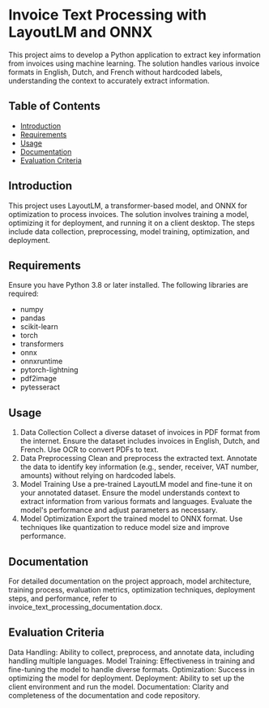 # Invoice Text Processing with LayoutLM and ONNX

This project aims to develop a Python application to extract key information from invoices using machine learning. The solution handles various invoice formats in English, Dutch, and French without hardcoded labels, understanding the context to accurately extract information.

## Table of Contents

- [Introduction](#introduction)
- [Requirements](#requirements)
- [Usage](#usage)
- [Documentation](#documentation)
- [Evaluation Criteria](#evaluation-criteria)

## Introduction

This project uses LayoutLM, a transformer-based model, and ONNX for optimization to process invoices. The solution involves training a model, optimizing it for deployment, and running it on a client desktop. The steps include data collection, preprocessing, model training, optimization, and deployment.

## Requirements

Ensure you have Python 3.8 or later installed. The following libraries are required:

- numpy
- pandas
- scikit-learn
- torch
- transformers
- onnx
- onnxruntime
- pytorch-lightning
- pdf2image
- pytesseract

## Usage
1. Data Collection
Collect a diverse dataset of invoices in PDF format from the internet. Ensure the dataset includes invoices in English, Dutch, and French.
Use OCR to convert PDFs to text.
2. Data Preprocessing
Clean and preprocess the extracted text.
Annotate the data to identify key information (e.g., sender, receiver, VAT number, amounts) without relying on hardcoded labels.
3. Model Training
Use a pre-trained LayoutLM model and fine-tune it on your annotated dataset.
Ensure the model understands context to extract information from various formats and languages.
Evaluate the model's performance and adjust parameters as necessary.
4. Model Optimization
Export the trained model to ONNX format.
Use techniques like quantization to reduce model size and improve performance.

## Documentation
For detailed documentation on the project approach, model architecture, training process, evaluation metrics, optimization techniques, deployment steps, and performance, refer to invoice_text_processing_documentation.docx.

## Evaluation Criteria
Data Handling: Ability to collect, preprocess, and annotate data, including handling multiple languages.
Model Training: Effectiveness in training and fine-tuning the model to handle diverse formats.
Optimization: Success in optimizing the model for deployment.
Deployment: Ability to set up the client environment and run the model.
Documentation: Clarity and completeness of the documentation and code repository.
